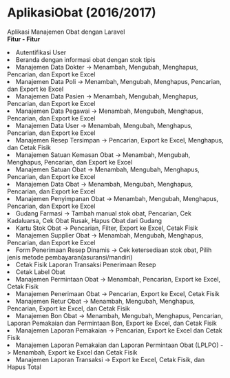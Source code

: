 # AplikasiObat (2016/2017)
 Aplikasi Manajemen Obat dengan Laravel<br/>
<strong>Fitur - Fitur</strong>
<li>Autentifikasi User</li>
<li>Beranda dengan informasi obat dengan stok tipis</li>
<li>Manajemen Data Dokter -> Menambah, Mengubah, Menghapus, Pencarian, dan Export ke Excel</li>
<li>Manajemen Data Poli -> Menambah, Mengubah, Menghapus, Pencarian, dan Export ke Excel</li>
<li>Manajemen Data Pasien -> Menambah, Mengubah, Menghapus, Pencarian, dan Export ke Excel</li>
<li>Manajemen Data Pegawai -> Menambah, Mengubah, Menghapus, Pencarian, dan Export ke Excel</li>
<li>Manajemen Data User -> Menambah, Mengubah, Menghapus, Pencarian, dan Export ke Excel</li>
<li>Manajemen Resep Tersimpan -> Pencarian, Export ke Excel, Menghapus, dan Cetak Fisik</li>
<li>Manajemen Satuan Kemasan Obat -> Menambah, Mengubah, Menghapus, Pencarian, dan Export ke Excel</li>
<li>Manajemen Satuan Obat -> Menambah, Mengubah, Menghapus, Pencarian, dan Export ke Excel</li>
<li>Manajemen Data Obat -> Menambah, Mengubah, Menghapus, Pencarian, dan Export ke Excel</li>
<li>Manajemen Penyimpanan Obat -> Menambah, Mengubah, Menghapus, Pencarian, dan Export ke Excel</li>
<li>Gudang Farmasi -> Tambah manual stok obat, Pencarian, Cek Kadaluarsa, Cek Obat Rusak, Hapus Obat dari Gudang</li>
<li>Kartu Stok Obat -> Pencarian, Filter, Export ke Excel, Cetak Fisik</li>
<li>Manajemen Supplier Obat -> Menambah, Mengubah, Menghapus, Pencarian, dan Export ke Excel</li>
<li>Form Penerimaan Resep Dinamis -> Cek ketersediaan stok obat, Pilih jenis metode pembayaran(asuransi/mandiri)</li>
<li>Cetak Fisik Laporan Transaksi Penerimaan Resep</li>
<li>Cetak Label Obat</li>
<li>Manajemen Permintaan Obat -> Menambah, Pencarian, Export ke Excel, Cetak Fisik</li>
<li>Manajemen Penerimaan Obat -> Pencarian, Export ke Excel, Cetak Fisik</li>
<li>Manajemen Retur Obat -> Menambah, Mengubah, Menghapus, Pencarian, Export ke Excel, dan Cetak Fisik</li>
<li>Manajemen Bon Obat -> Menambah, Mengubah, Menghapus, Pencarian, Laporan Pemakaian dan Permintaan Bon, Export ke Excel, dan Cetak Fisik</li>
<li>Manajemen Laporan Pemakaian -> Pencarian, Export ke Excel dan Cetak Fisik</li>
<li>Manajemen Laporan Pemakaian dan Laporan Permintaan Obat (LPLPO) -> Menambah, Export ke Excel dan Cetak Fisik</li>
<li>Manajemen Laporan Transaksi -> Export ke Excel, Cetak Fisik, dan Hapus Total</li>
